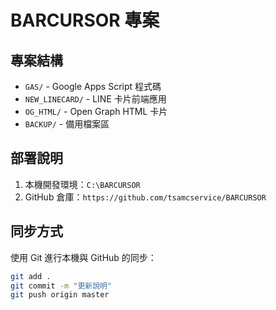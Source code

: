 # BARCURSOR 專案

## 專案結構

- `GAS/` - Google Apps Script 程式碼
- `NEW_LINECARD/` - LINE 卡片前端應用
- `OG_HTML/` - Open Graph HTML 卡片
- `BACKUP/` - 備用檔案區

## 部署說明

1. 本機開發環境：`C:\BARCURSOR`
2. GitHub 倉庫：`https://github.com/tsamcservice/BARCURSOR`

## 同步方式

使用 Git 進行本機與 GitHub 的同步：

```bash
git add .
git commit -m "更新說明"
git push origin master
``` 